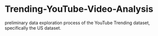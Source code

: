 # Trending-YouTube-Video-Analysis

preliminary data exploration process of the YouTube Trending dataset, specifically the US dataset.
